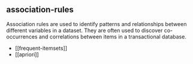 ## association-rules
Association rules are used to identify patterns and relationships between different variables in a dataset. They are often used to discover co-occurrences and correlations between items in a transactional database.


- [[frequent-itemsets]]
- [[apriori]]